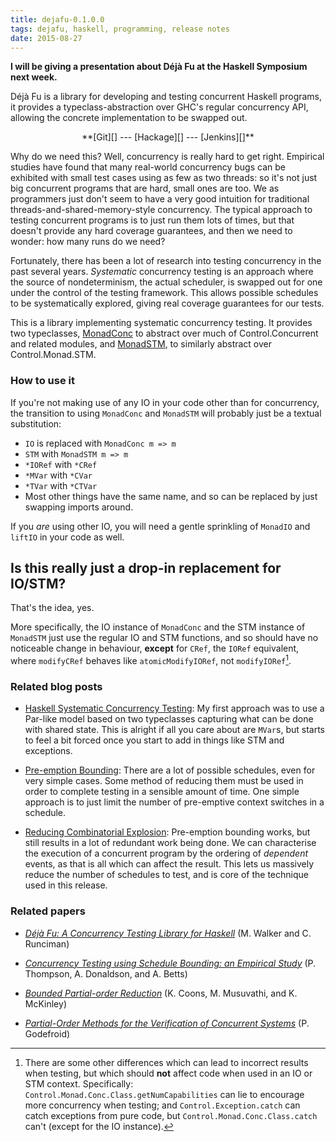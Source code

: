 ```yaml
---
title: dejafu-0.1.0.0
tags: dejafu, haskell, programming, release notes
date: 2015-08-27
---
```


**I will be giving a presentation about Déjà Fu at the Haskell
  Symposium next week.**

Déjà Fu is a library for developing and testing concurrent Haskell
programs, it provides a typeclass-abstraction over GHC's regular
concurrency API, allowing the concrete implementation to be swapped
out.

<div style="text-align:center">
**[Git][] --- [Hackage][] --- [Jenkins][]**
</div>

[Git]:     https://github.com/barrucadu/dejafu
[Hackage]: https://hackage.haskell.org/package/dejafu-0.1.0.0
[Jenkins]: http://ci.barrucadu.co.uk/job/(dejafu)/

Why do we need this? Well, concurrency is really hard to get
right. Empirical studies have found that many real-world concurrency
bugs can be exhibited with small test cases using as few as two
threads: so it's not just big concurrent programs that are hard, small
ones are too. We as programmers just don't seem to have a very good
intuition for traditional threads-and-shared-memory-style
concurrency. The typical approach to testing concurrent programs is to
just run them lots of times, but that doesn't provide any hard
coverage guarantees, and then we need to wonder: how many runs do we
need?

Fortunately, there has been a lot of research into testing concurrency
in the past several years. *Systematic* concurrency testing is an
approach where the source of nondeterminism, the actual scheduler, is
swapped out for one under the control of the testing framework. This
allows possible schedules to be systematically explored, giving real
coverage guarantees for our tests.

This is a library implementing systematic concurrency testing. It
provides two typeclasses, [MonadConc][] to abstract over much of
Control.Concurrent and related modules, and [MonadSTM][], to similarly
abstract over Control.Monad.STM.

[MonadConc]: https://barrucadu.github.io/dejafu/Control-Monad-Conc-Class.html
[MonadSTM]:  https://barrucadu.github.io/dejafu/Control-Monad-STM-Class.html

### How to use it

If you're not making use of any IO in your code other than for
concurrency, the transition to using `MonadConc` and `MonadSTM` will
probably just be a textual substitution:

- `IO` is replaced with `MonadConc m => m`
- `STM` with `MonadSTM m => m`
- `*IORef` with `*CRef`
- `*MVar` with `*CVar`
- `*TVar` with `*CTVar`
- Most other things have the same name, and so can be replaced by just
  swapping imports around.

If you *are* using other IO, you will need a gentle sprinkling of
`MonadIO` and `liftIO` in your code as well.

## Is this really just a drop-in replacement for IO/STM?

That's the idea, yes.

More specifically, the IO instance of `MonadConc` and the STM instance
of `MonadSTM` just use the regular IO and STM functions, and so should
have no noticeable change in behaviour, **except** for `CRef`, the
`IORef` equivalent, where `modifyCRef` behaves like
`atomicModifyIORef`, not `modifyIORef`[^departures].

[^departures]: There are some other differences which can lead to
incorrect results when testing, but which should **not** affect code
when used in an IO or STM context. Specifically:
`Control.Monad.Conc.Class.getNumCapabilities` can lie to encourage
more concurrency when testing; and `Control.Exception.catch` can catch
exceptions from pure code, but `Control.Monad.Conc.Class.catch` can't
(except for the IO instance).

### Related blog posts

- [Haskell Systematic Concurrency Testing][]: My first approach was to
  use a Par-like model based on two typeclasses capturing what can be
  done with shared state. This is alright if all you care about are
  `MVar`s, but starts to feel a bit forced once you start to add in
  things like STM and exceptions.

- [Pre-emption Bounding][]: There are a lot of possible schedules,
  even for very simple cases. Some method of reducing them must be
  used in order to complete testing in a sensible amount of time. One
  simple approach is to just limit the number of pre-emptive context
  switches in a schedule.

- [Reducing Combinatorial Explosion][]: Pre-emption bounding works,
  but still results in a lot of redundant work being done. We can
  characterise the execution of a concurrent program by the ordering
  of *dependent* events, as that is all which can affect the
  result. This lets us massively reduce the number of schedules to
  test, and is core of the technique used in this release.

[Haskell Systematic Concurrency Testing]:
  /posts/2014-12-26-haskell-systematic-concurrency-testing.html

[Pre-emption Bounding]:
  /posts/2015-01-10-pre-emption-bounding.html

[Reducing Combinatorial Explosion]:
  /posts/2015-08-21-reducing-combinatorial-explosion.html

### Related papers

- *[Déjà Fu: A Concurrency Testing Library for Haskell][]*
  (M. Walker and C. Runciman)

- *[Concurrency Testing using Schedule Bounding: an Empirical Study][]*
  (P. Thompson, A. Donaldson, and A. Betts)

- *[Bounded Partial-order Reduction][]*
  (K. Coons, M. Musuvathi, and K. McKinley)

- *[Partial-Order Methods for the Verification of Concurrent Systems][]*
  (P. Godefroid)

[Déjà Fu: A Concurrency Testing Library for Haskell]:
  /publications/dejafu-hs15.pdf

[Concurrency Testing using Schedule Bounding: an Empirical Study]:
  https://dl.acm.org/citation.cfm?id=2555260

[Bounded Partial-order Reduction]:
  https://dl.acm.org/citation.cfm?id=2509136.2509556

[Partial-Order Methods for the Verification of Concurrent Systems]:
  https://dl.acm.org/citation.cfm?id=547238

